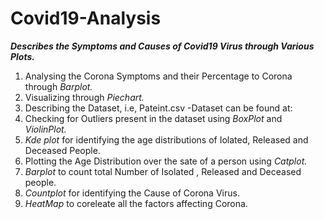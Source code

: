 # Covid19-Analysis
   ***Describes the Symptoms and Causes of Covid19 Virus through Various Plots.***
   
   1. Analysing the Corona Symptoms and their Percentage to Corona through *Barplot.*
   2. Visualizing through *Piechart.*
   3. Describing the Dataset, i.e, Pateint.csv
        -Dataset can be found at: 
   4. Checking for Outliers present in the dataset using *BoxPlot* and *ViolinPlot.*
   5. *Kde plot* for identifying the age distributions of Iolated, Released and Deceased People.
   6. Plotting the Age Distribution over the sate of a person using *Catplot.*
   7. *Barplot* to count total Number of Isolated , Released and Deceased people.
   8. *Countplot* for identifying the Cause of Corona Virus.
   9. *HeatMap* to coreleate all the factors affecting Corona.
   

